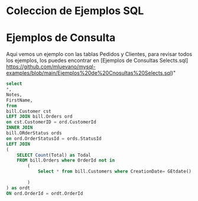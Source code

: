 # Coleccion de Ejemplos SQL

# Ejemplos de Consulta

Aqui vemos un ejemplo con las tablas Pedidos y Clientes, para revisar todos los ejemplos, los puedes encontrar en [Ejemplos de Consultas Selects.sql] https://github.com/mluevano/mysql-examples/blob/main/Ejemplos%20de%20Cnosultas%20Selects.sql)"

```sql
select
*,
Notes,
FirstName,
from 
bill.Customer cst
LEFT JOIN bill.Orders ord 
on cst.CustomerID = ord.CustomerId
INNER JOIN
bill.ORderStatus ords 
on ord.OrderStatusId = ords.StatusId
LEFT JOIN
(
	SELECT Count(Total) as Todal 
	FROM bill.Orders where OrderId not in 
		(
			Select * from bill.Customers where CreationDate= GEtdate()
			
		)
) as ordt
ON ord.OrderId = ordt.OrderId
```

